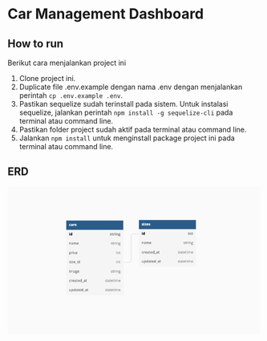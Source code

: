 # Car Management Dashboard

## How to run
Berikut cara menjalankan project ini

1. Clone project ini.
2. Duplicate file .env.example dengan nama .env dengan menjalankan perintah `cp .env.example .env`.
3. Pastikan sequelize sudah terinstall pada sistem. Untuk instalasi sequelize, jalankan perintah `npm install -g sequelize-cli` pada terminal atau command line.
4. Pastikan folder project sudah aktif pada terminal atau command line.
4. Jalankan `npm install`  untuk menginstall package project ini pada terminal atau command line.




## ERD
![Entity Relationship Diagram](public/img/erd.png)
